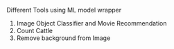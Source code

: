 Different Tools using ML model wrapper

1. Image Object Classifier and Movie Recommendation
2. Count Cattle
3. Remove background from Image

